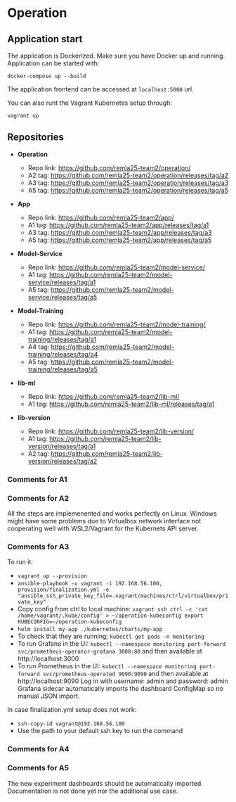 # Operation

## Application start

The application is Dockerized. Make sure you have Docker up and running. Application can be started with:
```
docker-compose up --build
```

The application frontend can be accessed at ```localhost:5000``` url.

You can also runt the Vagrant Kubernetes setup through:
```
vagrant up
```


## Repositories

- **Operation**  
  - Repo link: https://github.com/remla25-team2/operation/
  - A2 tag: https://github.com/remla25-team2/operation/releases/tag/a2
  - A3 tag: https://github.com/remla25-team2/operation/releases/tag/a3
  - A5 tag: https://github.com/remla25-team2/operation/releases/tag/a5
  
- **App**  
  - Repo link: https://github.com/remla25-team2/app/
  - A1 tag: https://github.com/remla25-team2/app/releases/tag/a1
  - A3 tag: https://github.com/remla25-team2/app/releases/tag/a3
  - A5 tag: https://github.com/remla25-team2/app/releases/tag/a5

- **Model-Service**  
  - Repo link: https://github.com/remla25-team2/model-service/  
  - A1 tag: https://github.com/remla25-team2/model-service/releases/tag/a1
  - A5 tag: https://github.com/remla25-team2/model-service/releases/tag/a5
  
- **Model-Training**  
  - Repo link: https://github.com/remla25-team2/model-training/  
  - A1 tag: https://github.com/remla25-team2/model-training/releases/tag/a1
  - A4 tag: https://github.com/remla25-team2/model-training/releases/tag/a4
  - A5 tag: https://github.com/remla25-team2/model-training/releases/tag/a5
  
- **lib-ml**  
  - Repo link: https://github.com/remla25-team2/lib-ml/ 
  - A1 tag: https://github.com/remla25-team2/lib-ml/releases/tag/a1
  
- **lib-version**  
  - Repo link: https://github.com/remla25-team2/lib-version/  
  - A1 tag: https://github.com/remla25-team2/lib-version/releases/tag/a1
  - A2 tag: https://github.com/remla25-team2/lib-version/releases/tag/a2
  
### Comments for A1

### Comments for A2
All the steps are implemenented and works perfectly on Linux. Windows might have some problems due to Virtualbox network interface not cooperating well with WSL2/Vagrant for the Kubernets API server.

### Comments for A3
To run it: 
 - ```vagrant up --provision```
 - ```ansible-playbook -u vagrant -i 192.168.56.100, provision/finalization.yml -e "ansible_ssh_private_key_file=.vagrant/machines/ctrl/virtualbox/private_key"```
 - Copy config from ctrl to local machine: ```vagrant ssh ctrl -c 'cat /home/vagrant/.kube/config' > ~/operation-kubeconfig
export KUBECONFIG=~/operation-kubeconfig```
 - ```helm install my-app ./kubernetes/charts/my-app```
 - To check that they are running;   ```kubectl get pods -n monitoring```
 - To run Grafana in the UI: ```kubectl --namespace monitoring port-forward svc/prometheus-operator-grafana 3000:80``` and then available at http://localhost:3000
 - To run Prometheus in the UI: ```kubectl --namespace monitoring port-forward svc/prometheus-operated 9090:9090``` and then available at http://localhost:9090
   Log in with username: admin and password: admin 
Grafana sidecar automatically imports the dashboard ConfigMap so no manual JSON import.

In case finalization.yml setup does not work:
 - ```ssh-copy-id vagrant@192.168.56.100```
 - Use the path to your default ssh key to run the command

### Comments for A4

### Comments for A5

The new experiment dashboards should be automatically imported. Documentation is not done yet nor the additional use case.
